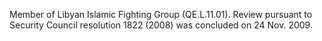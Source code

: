  Member of Libyan Islamic Fighting Group (QE.L.11.01). Review pursuant to
Security Council resolution 1822 (2008) was concluded on 24 Nov. 2009. 
